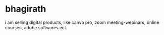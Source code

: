 # bhagirath
i am selling digital products, like canva pro, zoom meeting-webinars, online courses, adobe softwares ect.
